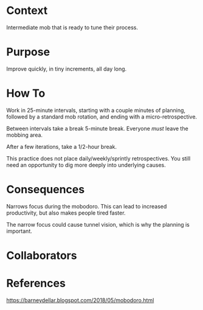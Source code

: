 # Context

Intermediate mob that is ready to tune their process.

# Purpose

Improve quickly, in tiny increments, all day long.

# How To

Work in 25-minute intervals, starting with a couple minutes of planning, followed by a standard mob rotation, and ending with a micro-retrospective. 

Between intervals take a break 5-minute break. Everyone *must* leave the mobbing area.

After a few iterations, take a 1/2-hour break.

This practice does not place daily/weekly/sprintly retrospectives. You still need an opportunity to dig more deeply into underlying causes.

# Consequences

Narrows focus during the mobodoro. This can lead to increased productivity, but also makes people tired faster.

The narrow focus could cause tunnel vision, which is why the planning is important.

# Collaborators

# References

https://barneydellar.blogspot.com/2018/05/mobodoro.html
